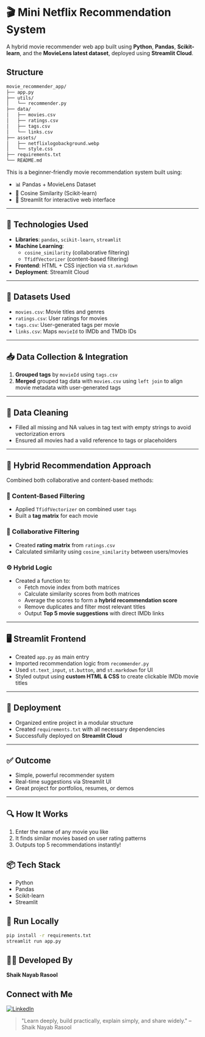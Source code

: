 # 🎬 Mini Netflix Recommendation System
A hybrid movie recommender web app built using **Python**, **Pandas**, **Scikit-learn**, and the **MovieLens latest dataset**, deployed using **Streamlit Cloud**.

## Structure
```bash
movie_recommender_app/
├── app.py
├── utils/
│   └── recommender.py
├── data/
│   ├── movies.csv
│   ├── ratings.csv
│   ├── tags.csv
│   └── links.csv
├── assets/
│   ├── netflixlogobackground.webp
│   └── style.css
├── requirements.txt
└── README.md

```

This is a beginner-friendly movie recommendation system built using:
- 📊 Pandas + MovieLens Dataset
- 🤖 Cosine Similarity (Scikit-learn)
- 🧪 Streamlit for interactive web interface

---

## 🧠 Technologies Used
- **Libraries**: `pandas`, `scikit-learn`, `streamlit`
- **Machine Learning**:
  - `cosine_similarity` (collaborative filtering)
  - `TfidfVectorizer` (content-based filtering)
- **Frontend**: HTML + CSS injection via `st.markdown`
- **Deployment**: Streamlit Cloud

---

## 📂 Datasets Used
- `movies.csv`: Movie titles and genres
- `ratings.csv`: User ratings for movies
- `tags.csv`: User-generated tags per movie
- `links.csv`: Maps `movieId` to IMDb and TMDb IDs

---

## 📥 Data Collection & Integration
1. **Grouped tags** by `movieId` using `tags.csv`
2. **Merged** grouped tag data with `movies.csv` using `left join` to align movie metadata with user-generated tags

---

## 🧹 Data Cleaning
- Filled all missing and NA values in tag text with empty strings to avoid vectorization errors
- Ensured all movies had a valid reference to tags or placeholders

---

## 🔄 Hybrid Recommendation Approach
Combined both collaborative and content-based methods:

### 🔹 Content-Based Filtering
- Applied `TfidfVectorizer` on combined user `tags`
- Built a **tag matrix** for each movie

### 🔸 Collaborative Filtering
- Created **rating matrix** from `ratings.csv`
- Calculated similarity using `cosine_similarity` between users/movies

### ⚙️ Hybrid Logic
- Created a function to:
  - Fetch movie index from both matrices
  - Calculate similarity scores from both matrices
  - Average the scores to form a **hybrid recommendation score**
  - Remove duplicates and filter most relevant titles
  - Output **Top 5 movie suggestions** with direct IMDb links

---

## 🖥️ Streamlit Frontend
- Created `app.py` as main entry
- Imported recommendation logic from `recommender.py`
- Used `st.text_input`, `st.button`, and `st.markdown` for UI
- Styled output using **custom HTML & CSS** to create clickable IMDb movie titles

---

## 🚀 Deployment
- Organized entire project in a modular structure
- Created `requirements.txt` with all necessary dependencies
- Successfully deployed on **Streamlit Cloud**

---

## ✅ Outcome
- Simple, powerful recommender system
- Real-time suggestions via Streamlit UI
- Great project for portfolios, resumes, or demos

---


## 🔍 How It Works
1. Enter the name of any movie you like
2. It finds similar movies based on user rating patterns
3. Outputs top 5 recommendations instantly!

## 📦 Tech Stack
- Python
- Pandas
- Scikit-learn
- Streamlit

## 🚀 Run Locally

```bash
pip install -r requirements.txt
streamlit run app.py 
```
## 👨‍💻 Developed By
**Shaik Nayab Rasool**


## Connect with Me

[![LinkedIn](https://img.shields.io/badge/LinkedIn-Connect-blue?logo=linkedin)](https://www.linkedin.com/in/nayabrasool-shaik)

> "Learn deeply, build practically, explain simply, and share widely." – Shaik Nayab Rasool
